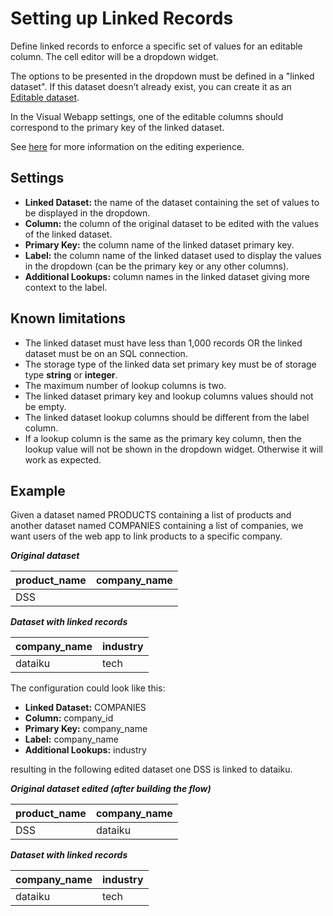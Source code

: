 # Setting up Linked Records

Define linked records to enforce a specific set of values for an editable column. The cell editor will be a dropdown widget.

The options to be presented in the dropdown must be defined in a "linked dataset". If this dataset doesn’t already exist, you can create it as an [Editable dataset](https://doc.dataiku.com/dss/latest/connecting/editable-datasets.html).

In the Visual Webapp settings, one of the editable columns should correspond to the primary key of the linked dataset.

See [here](data-table-features) for more information on the editing experience.

## Settings

- **Linked Dataset:** the name of the dataset containing the set of values to be displayed in the dropdown.
- **Column:** the column of the original dataset to be edited with the values of the linked dataset.
- **Primary Key:** the column name of the linked dataset primary key.
- **Label:** the column name of the linked dataset used to display the values in the dropdown (can be the primary key or any other columns).
- **Additional Lookups:** column names in the linked dataset giving more context to the label.

## Known limitations

- The linked dataset must have less than 1,000 records OR the linked dataset must be on an SQL connection.
- The storage type of the linked data set primary key must be of storage type **string** or **integer**.
- The maximum number of lookup columns is two.
- The linked dataset primary key and lookup columns values should not be empty.
- The linked dataset lookup columns should be different from the label column.
- If a lookup column is the same as the primary key column, then the lookup value will not be shown in the dropdown widget. Otherwise it will work as expected.

## Example

Given a dataset named PRODUCTS containing a list of products and another dataset named COMPANIES containing a list of companies, we want users of the web app to link products to a specific company.

***Original dataset***

| product_name  | company_name |
| ------------- | ------------- |
| DSS  |   |

***Dataset with linked records***

| company_name | industry |
| ------------- | ------------- |
| dataiku  | tech  |

The configuration could look like this:
- **Linked Dataset:** COMPANIES
- **Column:** company_id
- **Primary Key:** company_name
- **Label:** company_name
- **Additional Lookups:** industry

resulting in the following edited dataset one DSS is linked to dataiku.

***Original dataset edited (after building the flow)***

| product_name  | company_name |
| ------------- | ------------- |
| DSS  | dataiku   |

***Dataset with linked records***

| company_name | industry |
| ------------- | ------------- |
| dataiku  | tech  |
